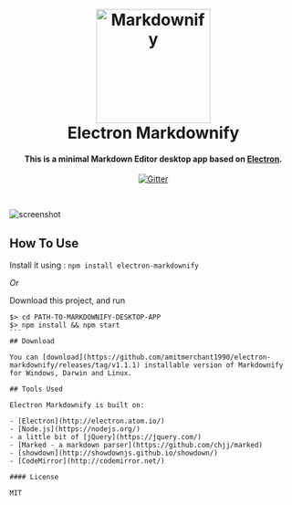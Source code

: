 
<h1 align="center">
  <br>
  <a href="http://www.amitmerchant.com/electron-markdownify"><img src="https://raw.githubusercontent.com/amitmerchant1990/electron-markdownify/master/img/markdownify.png" alt="Markdownify" width="200"></a>
  <br>
  Electron Markdownify
  <br>
</h1>

<h4 align="center">This is a minimal Markdown Editor desktop app based on <a href="http://electron.atom.io" target="_blank">Electron</a>.</h4>

<p align="center">
  <a href="https://badge.fury.io/js/electron-markdownify">
    <img src="https://badge.fury.io/js/electron-markdownify.svg"
         alt="Gitter">
  </a>

</p>
<br>

![screenshot](https://raw.githubusercontent.com/amitmerchant1990/electron-markdownify/master/img/markdownify.gif)

## How To Use

Install it using : `npm install electron-markdownify`

*Or*

Download this project, and run

````
$> cd PATH-TO-MARKDOWNIFY-DESKTOP-APP
$> npm install && npm start
```
## Download

You can [download](https://github.com/amitmerchant1990/electron-markdownify/releases/tag/v1.1.1) installable version of Markdownify for Windows, Darwin and Linux.

## Tools Used

Electron Markdownify is built on:

- [Electron](http://electron.atom.io/)
- [Node.js](https://nodejs.org/)
- a little bit of [jQuery](https://jquery.com/)
- [Marked - a markdown parser](https://github.com/chjj/marked)
- [showdown](http://showdownjs.github.io/showdown/)
- [CodeMirror](http://codemirror.net/)

#### License

MIT

